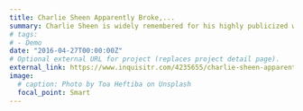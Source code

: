 ```yaml
---
title: Charlie Sheen Apparently Broke,...
summary: Charlie Sheen is widely remembered for his highly publicized womanizing, drinking, and drug problems...
# tags:
# - Demo
date: "2016-04-27T00:00:00Z"
# Optional external URL for project (replaces project detail page).
external_link: https://www.inquisitr.com/4235655/charlie-sheen-apparently-broke-but-made-huge-impact-on-hiv-awareness/
image:
  # caption: Photo by Toa Heftiba on Unsplash
  focal_point: Smart
---
```

